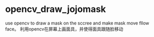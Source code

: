 # opencv_draw_jojomask
use opencv to draw a mask on the sccree and make mask move fllow face。  利用opencv在屏幕上画面具，并使得面具跟随脸移动
